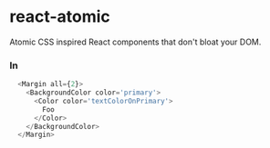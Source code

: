 # react-atomic
Atomic CSS inspired React components that don't bloat your DOM.

### In
```js
  <Margin all={2}>
    <BackgroundColor color='primary'>
      <Color color='textColorOnPrimary'>
        Foo
      </Color>
    </BackgroundColor>
  </Margin>
```



